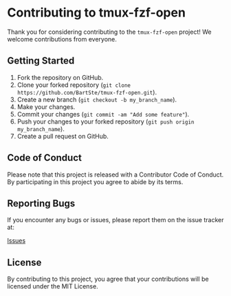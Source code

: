 # Contributing to tmux-fzf-open

Thank you for considering contributing to the `tmux-fzf-open` project! We
welcome contributions from everyone.

## Getting Started

1. Fork the repository on GitHub.
2. Clone your forked repository (`git clone
   https://github.com/BartSte/tmux-fzf-open.git`).
3. Create a new branch (`git checkout -b my_branch_name`).
4. Make your changes.
5. Commit your changes (`git commit -am "Add some feature"`).
6. Push your changes to your forked repository (`git push origin
   my_branch_name`).
7. Create a pull request on GitHub.

## Code of Conduct

Please note that this project is released with a Contributor Code of Conduct. By
participating in this project you agree to abide by its terms.

## Reporting Bugs

If you encounter any bugs or issues, please report them on the issue tracker at:

[Issues](https://github.com/BartSte/tmux-fzf-open/issues)

## License

By contributing to this project, you agree that your contributions will be
licensed under the MIT License.
